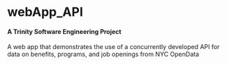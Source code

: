 # webApp_API

#### A Trinity Software Engineering Project

A web app that demonstrates the use of a concurrently developed API for data on benefits, programs, and job openings from NYC OpenData 
